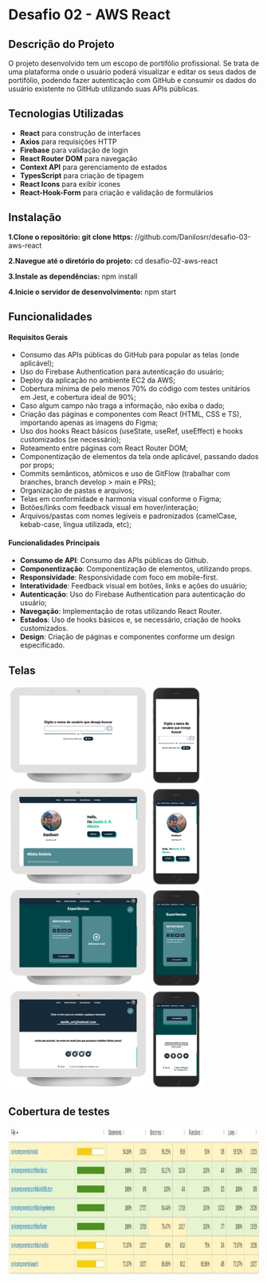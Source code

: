 # Desafio 02 - AWS React

## Descrição do Projeto

O projeto desenvolvido tem um escopo de portifólio profissional. Se trata de uma plataforma onde o usuário poderá visualizar e editar os seus dados de portifólio, podendo fazer autenticação com GitHub e consumir os dados do usuário existente no GitHub utilizando suas APIs públicas.

## Tecnologias Utilizadas

- **React** para construção de interfaces
- **Axios** para requisições HTTP
- **Firebase** para validação de login
- **React Router DOM** para navegação
- **Context API** para gerenciamento de estados
- **TypesScript** para criação de tipagem
- **React Icons** para exibir icones
- **React-Hook-Form** para criação e validação de formulários

## Instalação

**1.Clone o repositório: git clone https:** //github.com/Danilosrr/desafio-03-aws-react

**2.Navegue até o diretório do projeto:** cd desafio-02-aws-react

**3.Instale as dependências:** npm install

**4.Inicie o servidor de desenvolvimento:** npm start

## Funcionalidades


#### Requisitos Gerais

- Consumo das APIs públicas do GitHub para popular as telas (onde aplicável);
- Uso do Firebase Authentication para autenticação do usuário;
- Deploy da aplicação no ambiente EC2 da AWS;
- Cobertura mínima de pelo menos 70% do código com testes unitários em Jest, e cobertura ideal de 90%;
- Caso algum campo não traga a informação, não exiba o dado;
- Criação das páginas e componentes com React (HTML, CSS e TS), importando apenas as imagens do Figma;
- Uso dos hooks React básicos (useState, useRef, useEffect) e hooks customizados (se necessário);
- Roteamento entre páginas com React Router DOM;
- Componentização de elementos da tela onde aplicável, passando dados por props;
- Commits semânticos, atômicos e uso de GitFlow (trabalhar com branches, branch develop > main e PRs);
- Organização de pastas e arquivos;
- Telas em conformidade e harmonia visual conforme o Figma;
- Botões/links com feedback visual em hover/interação;
- Arquivos/pastas com nomes legíveis e padronizados (camelCase, kebab-case, língua utilizada, etc);

#### Funcionalidades Principais

- **Consumo de API**: Consumo das APIs públicas do Github.
- **Componentização**: Componentização de elementos, utilizando props.
- **Responsividade**: Responsividade com foco em mobile-first.
- **Interatividade**: Feedback visual em botões, links e ações do usuário;
- **Autenticação**: Uso do Firebase Authentication para autenticação do usuário;
- **Navegação**: Implementação de rotas utilizando React Router.
- **Estados**: Uso de hooks básicos e, se necessário, criação de hooks customizados.
- **Design**: Criação de páginas e componentes conforme um design especificado.

## Telas

<div style="gap: 10px">
    <img src="./src//assets/img/doc/pc1.png" style="height: 200px">
    <img src="./src/assets/img/doc/mobile1.png" style="height: 200px">
    </br>
    <img src="./src/assets/img/doc/pc2.png" style="height: 200px">
    <img src="./src/assets/img/doc/mobile2.png" style="height: 200px">
    </br>
    <img src="./src/assets/img/doc/pc3.png" style="height: 200px">
    <img src="./src/assets/img/doc/mobile4.png" style="height: 200px">
    </br>
    <img src="./src/assets/img/doc/pc4.png" style="height: 200px">
    <img src="./src/assets/img/doc/mobile5.png" style="height: 200px">
</div>

## Cobertura de testes

<div style="gap: 10px">
    <img src="./src/assets/img/doc/coverage.jpeg" style="height: 300px">
</div>

